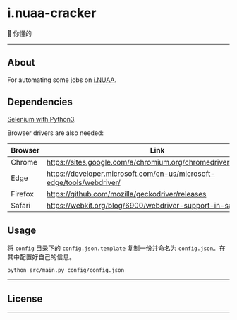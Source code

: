 # i.nuaa-cracker

🐀 你懂的

---

## About

For automating some jobs on [i.NUAA](https://i.nuaa.edu.cn).

## Dependencies

[Selenium with Python3](https://selenium-python.readthedocs.io/).

Browser drivers are also needed:

| Browser | Link                                                         |
| ------- | ------------------------------------------------------------ |
| Chrome  | https://sites.google.com/a/chromium.org/chromedriver/downloads |
| Edge    | https://developer.microsoft.com/en-us/microsoft-edge/tools/webdriver/ |
| Firefox | https://github.com/mozilla/geckodriver/releases              |
| Safari  | https://webkit.org/blog/6900/webdriver-support-in-safari-10/ |

## Usage

将 `config` 目录下的 `config.json.template` 复制一份并命名为 `config.json`。在其中配置好自己的信息。

```shell
python src/main.py config/config.json
```

---

## License



---

